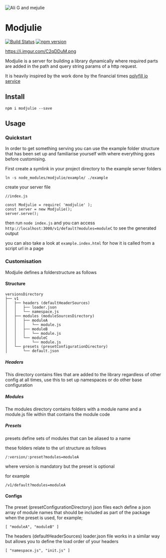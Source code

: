 
![Ali G and mejulie](https://i.imgur.com/C2qDDuM.png "Ayyyyyyyye")

# Modjulie

[![Build Status](https://travis-ci.org/ammanvedi/modjulie.svg?branch=master)](https://travis-ci.org/ammanvedi/modjulie)
[![npm version](https://badge.fury.io/js/modjulie.svg)](https://badge.fury.io/js/modjulie)

https://i.imgur.com/C2qDDuM.png

Modjulie is a server for building a library dynamically where required parts are added in the path and query string params of a http request. 

It is heavily inspired by the work done by the financial times [polyfill io service](https://polyfill.io/v2/docs/)

## Install
```
npm i modjulie --save
```

## Usage

### Quickstart
In order to get something serving you can use the example folder structure that has been set up and familiarise yourself with where everything goes before customising.

First create a symlink in your project directory to the example server folders

```
ln -s node_modules/modjulie/example/ ./example
```
create your server file

```
//index.js

const Modjulie = require( 'modjulie' );
const server = new Modjulie();
server.serve();

```

then run ```node index.js``` and you can access ```http://localhost:3000/v1/default?modules=moduleC``` to see the generated output

you can also take a look at ```example.index.html``` for how it is called from a script url in a page

### Customisation
Modjulie defines a folderstructure as follows

#### Structure

```
versionsDirectory
├── v1
│   ├── headers (defaultHeaderSources)
│   │   ├── loader.json
│   │   └── namespace.js
│   ├── modules (moduleSourcesDirectory)
│   │   ├── moduleA
│   │   │   └── module.js
│   │   ├── moduleB
│   │   │   └── module.js
│   │   └── moduleC
│   │       └── module.js
│   └── presets (presetConfigurationDirectory)
│       └── default.json

```

##### Headers
This directory contains files that are added to the library regardless of other config at all times, use this to set up namespaces or do other base configuration

##### Modules
The modules directory contains folders with a module name and a module.js file within that contains the module code

##### Presets
presets define sets of modules that can be aliased to a name 

these folders relate to the url structure as follows

```
/:version/:preset?modules=moduleA
```
where version is mandatory but the preset is optional

for example

```
/v1/default?modules=moduleA
```
#### Configs
The preset (presetConfigurationDirectory) json files each define a json array of module names that should be included as part of the package when the preset is used, for example;

```
[ "moduleA", "moduleB" ]
```

The headers (defaultHeaderSources) loader.json file works in a similar way but allows you to define the load order of your headers

```
[ "namespace.js", "init.js" ]
```